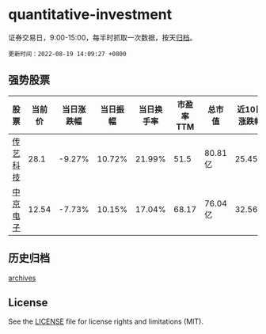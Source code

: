 # quantitative-investment

证券交易日，9:00-15:00，每半时抓取一次数据，按天[归档](archives)。

`更新时间：2022-08-19 14:09:27 +0800`

## 强势股票

|股票|当前价|当日涨跌幅|当日振幅|当日换手率|市盈率TTM|总市值|近10日涨跌幅|
|----|----|----|----|----|----|----|----|
|[传艺科技](https://xueqiu.com/S/SZ002866)|28.1|-9.27%|10.72%|21.99%|51.5|80.81亿|25.45%|
|[中京电子](https://xueqiu.com/S/SZ002579)|12.54|-7.73%|10.15%|17.04%|68.17|76.04亿|32.56%|

## 历史归档

[archives](archives)

## License

See the [LICENSE](LICENSE) file for license rights and limitations (MIT).